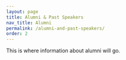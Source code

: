 ```yaml
---
layout: page
title: Alumni & Past Speakers
nav_title: Alumni
permalink: /alumni-and-past-speakers/
order: 2
---
```


This is where information about alumni will go.
